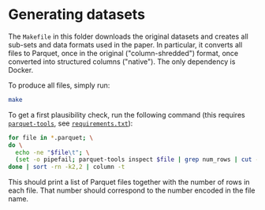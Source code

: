 # Generating datasets

The `Makefile` in this folder downloads the original datasets and creates all
sub-sets and data formats used in the paper. In particular, it converts all
files to Parquet, once in the original ("column-shredded") format, once
converted into structured columns ("native"). The only dependency is Docker.

To produce all files, simply run:

```bash
make
```

To get a first plausibility check, run the following command (this requires
[`parquet-tools`](https://pypi.org/project/parquet-tools/), see
[`requirements.txt`](requirements.txt)):

```bash
for file in *.parquet; \
do \
  echo -ne "$file\t"; \
  (set -o pipefail; parquet-tools inspect $file | grep num_rows | cut -f2 -d:) || echo; \
done | sort -rn -k2,2 | column -t
```

This should print a list of Parquet files together with the number of rows in
each file. That number should correspond to the number encoded in the file name.
